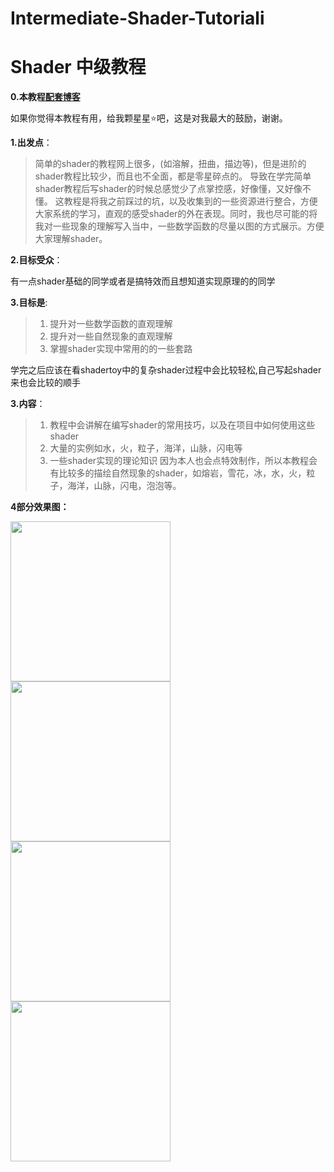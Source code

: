 # Intermediate-Shader-Tutoriali

# Shader 中级教程

**0.本教程[配套博客][1]**

如果你觉得本教程有用，给我颗星星⭐吧，这是对我最大的鼓励，谢谢。

**1.出发点**：
>简单的shader的教程网上很多，(如溶解，扭曲，描边等)，但是进阶的shader教程比较少，而且也不全面，都是零星碎点的。
导致在学完简单shader教程后写shader的时候总感觉少了点掌控感，好像懂，又好像不懂。
这教程是将我之前踩过的坑，以及收集到的一些资源进行整合，方便大家系统的学习，直观的感受shader的外在表现。同时，我也尽可能的将我对一些现象的理解写入当中，一些数学函数的尽量以图的方式展示。方便大家理解shader。 

**2.目标受众**：

有一点shader基础的同学或者是搞特效而且想知道实现原理的的同学

**3.目标是**:
>1. 提升对一些数学函数的直观理解
>2. 提升对一些自然现象的直观理解
>3. 掌握shader实现中常用的的一些套路

学完之后应该在看shadertoy中的复杂shader过程中会比较轻松,自己写起shader来也会比较的顺手

**3.内容**：
>1. 教程中会讲解在编写shader的常用技巧，以及在项目中如何使用这些shader
>2. 大量的实例如水，火，粒子，海洋，山脉，闪电等
>3. 一些shader实现的理论知识
>因为本人也会点特效制作，所以本教程会有比较多的描绘自然现象的shader，如熔岩，雪花，冰，水，火，粒子，海洋，山脉，闪电，泡泡等。


**4部分效果图：**


<img src="https://jiepengtan.github.io/assets/img/blog/ShaderTutorial2D/Snow/snow.gif" width="256"> <img src="https://jiepengtan.github.io/assets/img/blog/ShaderTutorial3D/GameHPUI/game_hp_ui.gif" width="256">
<img src="https://jiepengtan.github.io/assets/img/blog/ShaderTutorial2D/Sea/sea.gif" width="256"> <img src="https://jiepengtan.github.io/assets/img/blog/ShaderTutorial2D/FireParticle/fire_particle.gif" width="256">


  [1]: https://jiepengtan.github.io/